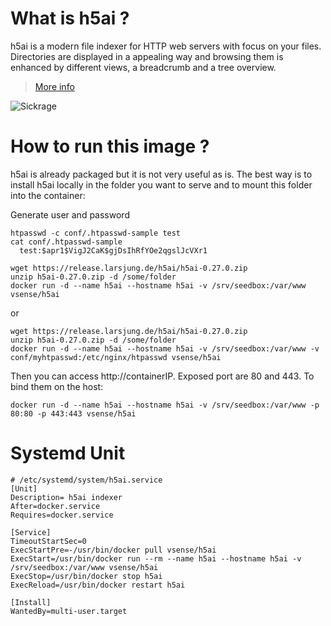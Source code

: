 # What is h5ai ?

h5ai is a modern file indexer for HTTP web servers with focus on your files. Directories are displayed in a appealing way and browsing them is enhanced by different views, a breadcrumb and a tree overview.

> [More info](https://larsjung.de/h5ai/)

![Sickrage](https://raw.githubusercontent.com/vSense/docker-h5ai/master/logo.png)

# How to run this image ?

h5ai is already packaged but it is not very useful as is. The best way is to install h5ai locally in the folder you want to serve and to mount this folder into the container:

Generate user and password


```
htpasswd -c conf/.htpasswd-sample test
cat conf/.htpasswd-sample
  test:$apr1$VigJ2CaK$gjDsIhRfYOe2qgslJcVXr1
```

```
wget https://release.larsjung.de/h5ai/h5ai-0.27.0.zip
unzip h5ai-0.27.0.zip -d /some/folder
docker run -d --name h5ai --hostname h5ai -v /srv/seedbox:/var/www vsense/h5ai
```
or
```
wget https://release.larsjung.de/h5ai/h5ai-0.27.0.zip
unzip h5ai-0.27.0.zip -d /some/folder
docker run -d --name h5ai --hostname h5ai -v /srv/seedbox:/var/www -v conf/myhtpasswd:/etc/nginx/htpasswd vsense/h5ai
```

Then you can access http://containerIP. Exposed port are 80 and 443. To bind them on the host:

```
docker run -d --name h5ai --hostname h5ai -v /srv/seedbox:/var/www -p 80:80 -p 443:443 vsense/h5ai
```

# Systemd Unit

```
# /etc/systemd/system/h5ai.service
[Unit]
Description= h5ai indexer
After=docker.service
Requires=docker.service

[Service]
TimeoutStartSec=0
ExecStartPre=-/usr/bin/docker pull vsense/h5ai
ExecStart=/usr/bin/docker run --rm --name h5ai --hostname h5ai -v /srv/seedbox:/var/www vsense/h5ai
ExecStop=/usr/bin/docker stop h5ai
ExecReload=/usr/bin/docker restart h5ai

[Install]
WantedBy=multi-user.target
```
